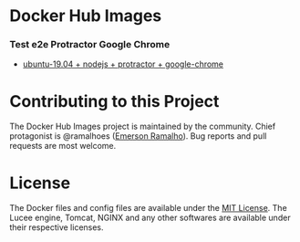 # Docker Hub Images

### Test e2e Protractor Google Chrome

- [ubuntu-19.04 + nodejs + protractor + google-chrome](./test-e2e-protractor-google-chrome-ubuntu-19.04/) &nbsp; &nbsp;

# Contributing to this Project

The Docker Hub Images project is maintained by the community. Chief protagonist is @ramalhoes ([Emerson Ramalho](https://github.com/ramalhoes)). Bug reports and pull requests are most welcome.

# License

The Docker files and config files are available under the [MIT License](LICENSE). The Lucee engine, Tomcat, NGINX and any other softwares are available under their respective licenses.
